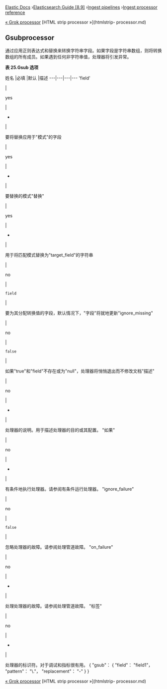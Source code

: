 

[Elastic Docs](/guide/) ›[Elasticsearch Guide [8.9]](index.md) ›[Ingest
pipelines](ingest.md) ›[Ingest processor reference](processors.md)

[« Grok processor](grok-processor.md) [HTML strip processor »](htmlstrip-
processor.md)

## Gsubprocessor

通过应用正则表达式和替换来转换字符串字段。如果字段是字符串数组，则将转换数组的所有成员。如果遇到任何非字符串值，处理器将引发异常。

**表 25.Gsub 选项**

姓名 |必填 |默认 |描述 ---|---|---|--- 'field'

|

yes

|

-

|

要将替换应用于"模式"的字段

|

yes

|

-

|

要替换的模式"替换"

|

yes

|

-

|

用于将匹配模式替换为"target_field"的字符串

|

no

|

`field`

|

要为其分配转换值的字段，默认情况下，"字段"将就地更新"ignore_missing"

|

no

|

`false`

|

如果"true"和"field"不存在或为"null"，处理器将悄悄退出而不修改文档"描述"

|

no

|

-

|

处理器的说明。用于描述处理器的目的或其配置。   "如果"

|

no

|

-

|

有条件地执行处理器。请参阅有条件运行处理器。   "ignore_failure"

|

no

|

`false`

|

忽略处理器的故障。请参阅处理管道故障。   "on_failure"

|

no

|

-

|

处理处理器的故障。请参阅处理管道故障。   "标签"

|

no

|

-

|

处理器的标识符。对于调试和指标很有用。               { "gsub"： { "field"： "field1"， "pattern"： "\\."， "replacement"： "-" } }

[« Grok processor](grok-processor.md) [HTML strip processor »](htmlstrip-
processor.md)
